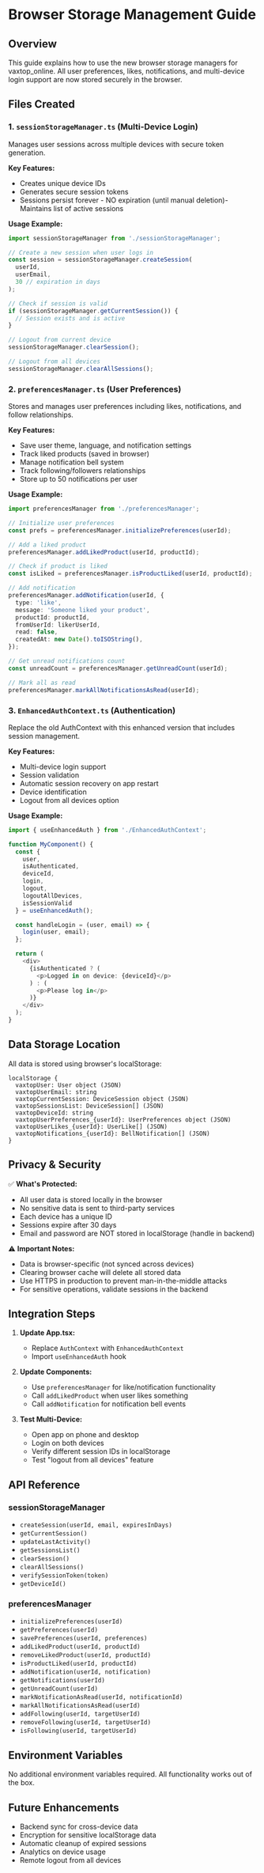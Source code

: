 # Browser Storage Management Guide

## Overview

This guide explains how to use the new browser storage managers for vaxtop_online. All user preferences, likes, notifications, and multi-device login support are now stored securely in the browser.

## Files Created

### 1. `sessionStorageManager.ts` (Multi-Device Login)
Manages user sessions across multiple devices with secure token generation.

**Key Features:**
- Creates unique device IDs
- Generates secure session tokens
- Sessions persist forever - NO expiration (until manual deletion)- Maintains list of active sessions

**Usage Example:**
```typescript
import sessionStorageManager from './sessionStorageManager';

// Create a new session when user logs in
const session = sessionStorageManager.createSession(
  userId,
  userEmail,
  30 // expiration in days
);

// Check if session is valid
if (sessionStorageManager.getCurrentSession()) {
  // Session exists and is active
}

// Logout from current device
sessionStorageManager.clearSession();

// Logout from all devices
sessionStorageManager.clearAllSessions();
```

### 2. `preferencesManager.ts` (User Preferences)
Stores and manages user preferences including likes, notifications, and follow relationships.

**Key Features:**
- Save user theme, language, and notification settings
- Track liked products (saved in browser)
- Manage notification bell system
- Track following/followers relationships
- Store up to 50 notifications per user

**Usage Example:**
```typescript
import preferencesManager from './preferencesManager';

// Initialize user preferences
const prefs = preferencesManager.initializePreferences(userId);

// Add a liked product
preferencesManager.addLikedProduct(userId, productId);

// Check if product is liked
const isLiked = preferencesManager.isProductLiked(userId, productId);

// Add notification
preferencesManager.addNotification(userId, {
  type: 'like',
  message: 'Someone liked your product',
  productId: productId,
  fromUserId: likerUserId,
  read: false,
  createdAt: new Date().toISOString(),
});

// Get unread notifications count
const unreadCount = preferencesManager.getUnreadCount(userId);

// Mark all as read
preferencesManager.markAllNotificationsAsRead(userId);
```

### 3. `EnhancedAuthContext.ts` (Authentication)
Replace the old AuthContext with this enhanced version that includes session management.

**Key Features:**
- Multi-device login support
- Session validation
- Automatic session recovery on app restart
- Device identification
- Logout from all devices option

**Usage Example:**
```typescript
import { useEnhancedAuth } from './EnhancedAuthContext';

function MyComponent() {
  const { 
    user, 
    isAuthenticated,
    deviceId,
    login,
    logout,
    logoutAllDevices,
    isSessionValid
  } = useEnhancedAuth();

  const handleLogin = (user, email) => {
    login(user, email);
  };

  return (
    <div>
      {isAuthenticated ? (
        <p>Logged in on device: {deviceId}</p>
      ) : (
        <p>Please log in</p>
      )}
    </div>
  );
}
```

## Data Storage Location

All data is stored using browser's localStorage:

```
localStorage {
  vaxtopUser: User object (JSON)
  vaxtopUserEmail: string
  vaxtopCurrentSession: DeviceSession object (JSON)
  vaxtopSessionsList: DeviceSession[] (JSON)
  vaxtopDeviceId: string
  vaxtopUserPreferences_{userId}: UserPreferences object (JSON)
  vaxtopUserLikes_{userId}: UserLike[] (JSON)
  vaxtopNotifications_{userId}: BellNotification[] (JSON)
}
```

## Privacy & Security

✅ **What's Protected:**
- All user data is stored locally in the browser
- No sensitive data is sent to third-party services
- Each device has a unique ID
- Sessions expire after 30 days
- Email and password are NOT stored in localStorage (handle in backend)

⚠️ **Important Notes:**
- Data is browser-specific (not synced across devices)
- Clearing browser cache will delete all stored data
- Use HTTPS in production to prevent man-in-the-middle attacks
- For sensitive operations, validate sessions in the backend

## Integration Steps

1. **Update App.tsx:**
   - Replace `AuthContext` with `EnhancedAuthContext`
   - Import `useEnhancedAuth` hook

2. **Update Components:**
   - Use `preferencesManager` for like/notification functionality
   - Call `addLikedProduct` when user likes something
   - Call `addNotification` for notification bell events

3. **Test Multi-Device:**
   - Open app on phone and desktop
   - Login on both devices
   - Verify different session IDs in localStorage
   - Test "logout from all devices" feature

## API Reference

### sessionStorageManager
- `createSession(userId, email, expiresInDays)`
- `getCurrentSession()`
- `updateLastActivity()`
- `getSessionsList()`
- `clearSession()`
- `clearAllSessions()`
- `verifySessionToken(token)`
- `getDeviceId()`

### preferencesManager
- `initializePreferences(userId)`
- `getPreferences(userId)`
- `savePreferences(userId, preferences)`
- `addLikedProduct(userId, productId)`
- `removeLikedProduct(userId, productId)`
- `isProductLiked(userId, productId)`
- `addNotification(userId, notification)`
- `getNotifications(userId)`
- `getUnreadCount(userId)`
- `markNotificationAsRead(userId, notificationId)`
- `markAllNotificationsAsRead(userId)`
- `addFollowing(userId, targetUserId)`
- `removeFollowing(userId, targetUserId)`
- `isFollowing(userId, targetUserId)`

## Environment Variables

No additional environment variables required. All functionality works out of the box.

## Future Enhancements

- Backend sync for cross-device data
- Encryption for sensitive localStorage data
- Automatic cleanup of expired sessions
- Analytics on device usage
- Remote logout from all devices

